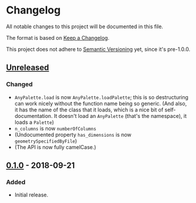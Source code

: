 # Changelog
All notable changes to this project will be documented in this file.

The format is based on [Keep a Changelog](https://keepachangelog.com/en/1.0.0/).

This project does not adhere to [Semantic Versioning](https://semver.org/spec/v2.0.0.html) yet, since it's pre-1.0.0.

[Unreleased]: https://github.com/1j01/anypalette.js/compare/v0.1.0...HEAD
## [Unreleased]
### Changed
- `AnyPalette.load` is now `AnyPalette.loadPalette`; this is so destructuring can work nicely without the function name being so generic. (And also, it has the name of the class that it loads, which is a nice bit of self-documentation. It doesn't load an `AnyPalette` (that's the namespace), it loads a `Palette`)
- `n_columns` is now `numberOfColumns`
- (Undocumented property `has_dimensions` is now `geometrySpecifiedByFile`)
- (The API is now fully camelCase.)

[0.1.0]: https://github.com/1j01/anypalette.js/compare/c74f0d93543c4f52ee7c1fd6e6c9201d47b0df33...v0.1.0
## [0.1.0] - 2018-09-21
### Added
- Initial release.
